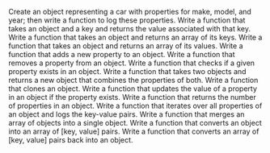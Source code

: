 Create an object representing a car with properties for make, model, and year; then write a function to log these properties.
Write a function that takes an object and a key and returns the value associated with that key.
Write a function that takes an object and returns an array of its keys.
Write a function that takes an object and returns an array of its values.
Write a function that adds a new property to an object.
Write a function that removes a property from an object.
Write a function that checks if a given property exists in an object.
Write a function that takes two objects and returns a new object that combines the properties of both.
Write a function that clones an object.
Write a function that updates the value of a property in an object if the property exists.
Write a function that returns the number of properties in an object.
Write a function that iterates over all properties of an object and logs the key-value pairs.
Write a function that merges an array of objects into a single object.
Write a function that converts an object into an array of [key, value] pairs.
Write a function that converts an array of [key, value] pairs back into an object.
